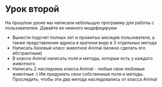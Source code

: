 # Урок второй

На прошлом уроке мы написали небольшую программу для работы с пользователем. Давайте ее немного модифицируем
- Вынести подсчет полных лет и прожитых месяцев пользователя, а также представление адреса в кратком виде в 3 отдельных метода
- Написать базовый класс животное Animal (можно сделать его абстрактным)
- В классе Animal написать поля и методы, которые есть у каждого животного
- Написать 2 наследника класса Animal - любые свои любимые животные :) Им придумать свои собственные поля и методы. Проследить, чтобы эти два метода наследовались от класса Animal
